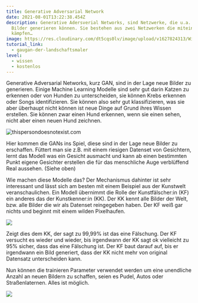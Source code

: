 ```yaml
---
title: Generative Adversarial Network
date: 2021-08-01T13:22:38.454Z
description: Generative Adersverial Networks, sind Netzwerke, die u.a. »neue«
  Bilder generieren können. Sie bestehen aus zwei Netzwerken die miteinander
  kämpfen…
image: https://res.cloudinary.com/dt5cqs0lv/image/upload/v1627824313/Wissen/GAN.png
tutorial_link:
  - gaugan-der-landschaftsmaler
level:
  - wissen
  - kostenlos
---
```


Generative Adversarial Networks, kurz GAN, sind in der Lage neue Bilder zu generieren. Einige Machine Learning Modelle sind sehr gut darin Katzen zu erkennen oder von Hunden zu unterscheiden, sie können Krebs erkennen oder Songs identifizieren. Sie können also sehr gut klassifizieren, was sie aber überhaupt nicht können ist neue Dinge auf Grund ihres Wissen erstellen. Sie können zwar einen Hund erkennen, wenn sie einen sehen, nicht aber einen neuen Hund zeichnen.

![](https://thispersondoesnotexist.com/image "thispersondoesnotexist.com")

Hier kommen die GANs ins Spiel, diese sind in der Lage neue Bilder zu erschaffen. Füttert man sie z.B. mit einem riesigen Datenset von Gesichtern, lernt das Modell was ein Gesicht ausmacht und kann ab einen bestimmten Punkt eigene Gesichter erstellen die für das menschliche Auge verblüffend Real aussehen. (Siehe oben)

Wie machen diese Modelle das? Der Mechanismus dahinter ist sehr interessant und lässt sich am besten mit einem Beispiel aus der Kunstwelt veranschaulichen. Ein Modell übernimmt die Rolle der Kunstfälscher:in (KF) ein anderes das der Kunstkenner:in (KK). Der KK kennt alle Bilder der Welt, bzw. alle Bilder die wir als Datenset reingegeben haben. Der KF weiß gar nichts und beginnt mit einem wilden Pixelhaufen.

![](https://res.cloudinary.com/dt5cqs0lv/image/upload/v1644320917/Wissen/fakes000000_2_auz1f6.png)

Zeigt dies dem KK, der sagt zu 99,99% ist das eine Fälschung. Der KF versucht es wieder und wieder, bis irgendwann der KK sagt ok vielleicht zu 95% sicher, dass das eine Fälschung ist. Der KF baut darauf auf, bis er irgendwann ein Bild generiert, dass der KK nicht mehr von original Datensatz unterscheiden kann.

Nun können die trainieren Parameter verwendet werden um eine unendliche Anzahl an neuen Bildern zu schaffen, seien es Pudel, Autos oder Straßenlaternen. Alles ist möglich.

![](https://res.cloudinary.com/dt5cqs0lv/image/upload/v1644321145/Wissen/real_1_evnokf.png)
